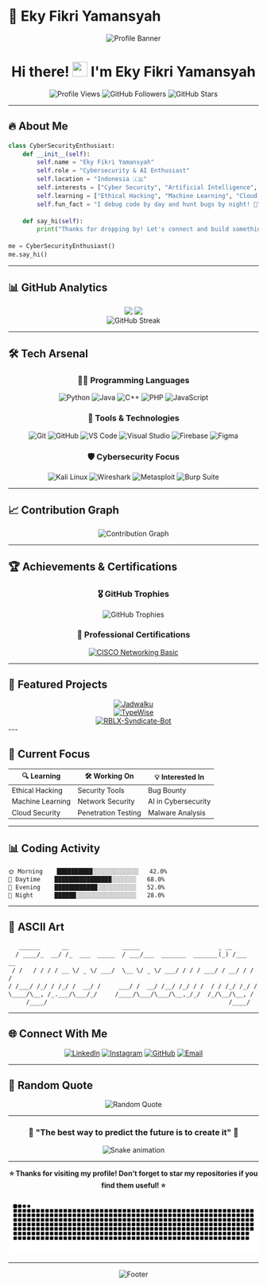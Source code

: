 # 🚀 Eky Fikri Yamansyah

<div align="center">
  <img src="https://github.com/KyyMain/pertemuan7/blob/main/dokumentasi/KyyMain.gif" width="100%" height="200" alt="Profile Banner"/>
</div>

<div align="center">
  
  # Hi there! <img src="https://raw.githubusercontent.com/MartinHeinz/MartinHeinz/master/wave.gif" width="30px" height="30px"> I'm Eky Fikri Yamansyah

  <img src="https://komarev.com/ghpvc/?username=KyyMain&label=Profile%20views&color=FF28FF&style=for-the-badge" alt="Profile Views" />
  
  <img src="https://img.shields.io/github/followers/KyyMain?label=Followers&style=for-the-badge&color=blue" alt="GitHub Followers" />
  
  <img src="https://img.shields.io/github/stars/KyyMain?label=Stars&style=for-the-badge&color=yellow" alt="GitHub Stars" />

</div>

---

## 🔥 About Me

```python
class CyberSecurityEnthusiast:
    def __init__(self):
        self.name = "Eky Fikri Yamansyah"
        self.role = "Cybersecurity & AI Enthusiast"
        self.location = "Indonesia 🇮🇩"
        self.interests = ["Cyber Security", "Artificial Intelligence", "Networking"]
        self.learning = ["Ethical Hacking", "Machine Learning", "Cloud Security"]
        self.fun_fact = "I debug code by day and hunt bugs by night! 🐛"
    
    def say_hi(self):
        print("Thanks for dropping by! Let's connect and build something amazing together!")

me = CyberSecurityEnthusiast()
me.say_hi()
```

---

## 📊 GitHub Analytics

<div align="center">
  <img height="180em" src="https://github-readme-stats-eight-theta.vercel.app/api?username=KyyMain&show_icons=true&theme=radical&include_all_commits=true&count_private=true&hide_border=true&bg_color=0d1117&title_color=ff6b6b&icon_color=4ecdc4&text_color=ffffff"/>
  <img height="180em" src="https://github-readme-stats-eight-theta.vercel.app/api/top-langs/?username=KyyMain&layout=compact&langs_count=8&theme=radical&hide_border=true&bg_color=0d1117&title_color=ff6b6b&text_color=ffffff"/>
</div>

<div align="center">
  <img src="https://github-readme-streak-stats.herokuapp.com/?user=KyyMain&theme=radical&hide_border=true&background=0d1117&stroke=ff6b6b&ring=4ecdc4&fire=ff6b6b&currStreakNum=ffffff&sideNums=ffffff&currStreakLabel=4ecdc4&sideLabels=4ecdc4&dates=ffffff" alt="GitHub Streak" />
</div>

---

## 🛠️ Tech Arsenal

<div align="center">

### 👨‍💻 Programming Languages
![Python](https://img.shields.io/badge/Python-3776AB?style=for-the-badge&logo=python&logoColor=white)
![Java](https://img.shields.io/badge/Java-ED8B00?style=for-the-badge&logo=openjdk&logoColor=white)
![C++](https://img.shields.io/badge/C++-00599C?style=for-the-badge&logo=c%2B%2B&logoColor=white)
![PHP](https://img.shields.io/badge/PHP-777BB4?style=for-the-badge&logo=php&logoColor=white)
![JavaScript](https://img.shields.io/badge/JavaScript-F7DF1E?style=for-the-badge&logo=javascript&logoColor=black)

### 🔧 Tools & Technologies
![Git](https://img.shields.io/badge/Git-F05032?style=for-the-badge&logo=git&logoColor=white)
![GitHub](https://img.shields.io/badge/GitHub-181717?style=for-the-badge&logo=github&logoColor=white)
![VS Code](https://img.shields.io/badge/VS%20Code-007ACC?style=for-the-badge&logo=visual-studio-code&logoColor=white)
![Visual Studio](https://img.shields.io/badge/Visual%20Studio-5C2D91?style=for-the-badge&logo=visual-studio&logoColor=white)
![Firebase](https://img.shields.io/badge/Firebase-FFCA28?style=for-the-badge&logo=firebase&logoColor=black)
![Figma](https://img.shields.io/badge/Figma-F24E1E?style=for-the-badge&logo=figma&logoColor=white)

### 🛡️ Cybersecurity Focus
![Kali Linux](https://img.shields.io/badge/Kali%20Linux-557C94?style=for-the-badge&logo=kalilinux&logoColor=white)
![Wireshark](https://img.shields.io/badge/Wireshark-1679A7?style=for-the-badge&logo=wireshark&logoColor=white)
![Metasploit](https://img.shields.io/badge/Metasploit-2596CD?style=for-the-badge&logo=metasploit&logoColor=white)
![Burp Suite](https://img.shields.io/badge/Burp%20Suite-FF6633?style=for-the-badge&logo=burpsuite&logoColor=white)

</div>

---

## 📈 Contribution Graph

<div align="center">
  <img src="https://github-readme-activity-graph.vercel.app/graph?username=KyyMain&theme=react-dark&bg_color=0d1117&hide_border=true&line=ff6b6b&point=4ecdc4&color=ffffff" alt="Contribution Graph" />
</div>

---

## 🏆 Achievements & Certifications

<div align="center">

### 🎖️ GitHub Trophies
<img src="https://github-profile-trophy.vercel.app/?username=KyyMain&theme=radical&no-bg=true&no-frame=true&margin-w=4&margin-h=4" alt="GitHub Trophies" />

### 📜 Professional Certifications
[![CISCO Networking Basic](https://img.shields.io/badge/CISCO-Networking%20Basic-1BA0D7?style=for-the-badge&logo=cisco&logoColor=white)](https://www.credly.com/badges/6aa7fd3b-4e0c-4bd6-be5e-2d6d8893820a)

</div>

---

## 🌟 Featured Projects

<div align="center">
  <a href="https://github.com/KyyMain/JadwalKu">
    <img src="https://github-readme-stats.vercel.app/api/pin/?username=KyyMain&repo=Jadwalku&theme=radical&hide_border=true&bg_color=0d1117&title_color=ff6b6b&icon_color=4ecdc4&text_color=ffffff" alt="Jadwalku" />
  </a>
</div>
<div align="center">
  <a href="https://github.com/KyyMain/TypeWise">
    <img src="https://github-readme-stats.vercel.app/api/pin/?username=KyyMain&repo=TypeWise&theme=radical&hide_border=true&bg_color=0d1117&title_color=ff6b6b&icon_color=4ecdc4&text_color=ffffff" alt="TypeWise" />
  </a>
</div>
<div align="center">
  <a href="https://github.com/KyyMain/RBLX-Syndicate-Bot">
    <img src="https://github-readme-stats.vercel.app/api/pin/?username=KyyMain&repo=RBLX-Syndicate-Bot&theme=radical&hide_border=true&bg_color=0d1117&title_color=ff6b6b&icon_color=4ecdc4&text_color=ffffff" alt="RBLX-Syndicate-Bot" />
  </a>
</div>
---

## 🎯 Current Focus

<div align="center">

| 🔍 Learning | 🛠️ Working On | 💡 Interested In |
|-------------|---------------|------------------|
| Ethical Hacking | Security Tools | Bug Bounty |
| Machine Learning | Network Security | AI in Cybersecurity |
| Cloud Security | Penetration Testing | Malware Analysis |

</div>

---

## 📊 Coding Activity

```text
🌞 Morning    ██████████░░░░░░░░░░░░░   42.0% 
🌆 Daytime    ████████████████░░░░░░░   68.0% 
🌃 Evening    ████████████░░░░░░░░░░░   52.0% 
🌙 Night      ██████░░░░░░░░░░░░░░░░░   28.0%
```

---

## 🎨 ASCII Art

```
   ______      __               _____                      _ __       
  / ____/_  __/ /_  ___  _____  / ___/___  _______  _______(_) /___  __
 / /   / / / / __ \/ _ \/ ___/  \__ \/ _ \/ ___/ / / / ___/ / __/ / / /
/ /___/ /_/ / /_/ /  __/ /     ___/ /  __/ /__/ /_/ / /  / / /_/ /_/ / 
\____/\__, /_.___/\___/_/     /____/\___/\___/\__,_/_/  /_/\__/\__, /  
     /____/                                                   /____/   
```

---

## 🌐 Connect With Me

<div align="center">

[![LinkedIn](https://img.shields.io/badge/LinkedIn-0077B5?style=for-the-badge&logo=linkedin&logoColor=white)](https://www.linkedin.com/in/ekyfikri/)
[![Instagram](https://img.shields.io/badge/Instagram-E4405F?style=for-the-badge&logo=instagram&logoColor=white)](https://www.instagram.com/eky_fikri_/)
[![GitHub](https://img.shields.io/badge/GitHub-181717?style=for-the-badge&logo=github&logoColor=white)](https://github.com/KyyMain)
[![Email](https://img.shields.io/badge/Email-D14836?style=for-the-badge&logo=gmail&logoColor=white)](mailto:your.email@example.com)

</div>

---

## 💭 Random Quote

<div align="center">
  <img src="https://quotes-github-readme.vercel.app/api?type=horizontal&theme=radical" alt="Random Quote" />
</div>

---

<div align="center">
  
  ### 🌟 "The best way to predict the future is to create it" 🌟
  
  ![Snake animation](https://github.com/KyyMain/KyyMain/blob/output/github-contribution-grid-snake.svg)
  
  ---
  
  **⭐ Thanks for visiting my profile! Don't forget to star my repositories if you find them useful! ⭐**
  
  <img src="https://raw.githubusercontent.com/platane/platane/output/github-contribution-grid-snake-dark.svg" alt="Snake Animation" />
  
</div>

---

<div align="center">
  <img src="https://capsule-render.vercel.app/api?type=waving&color=gradient&height=100&section=footer&text=Happy%20Coding!&fontSize=16&fontAlignY=75&animation=twinkling&fontColor=ffffff" alt="Footer" />
</div>
